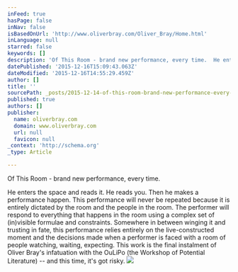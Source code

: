 ```yaml
---
inFeed: true
hasPage: false
inNav: false
isBasedOnUrl: 'http://www.oliverbray.com/Oliver_Bray/Home.html'
inLanguage: null
starred: false
keywords: []
description: 'Of This Room - brand new performance, every time.  He enters the space and reads it. He reads you. Then he makes a performance happen.  This performance will ne'
datePublished: '2015-12-16T15:09:43.063Z'
dateModified: '2015-12-16T14:55:29.459Z'
author: []
title: ''
sourcePath: _posts/2015-12-14-of-this-room-brand-new-performance-every-time-he-enters.md
published: true
authors: []
publisher:
  name: oliverbray.com
  domain: www.oliverbray.com
  url: null
  favicon: null
_context: 'http://schema.org'
_type: Article

---
```

Of This Room - brand new performance, every time. 

He enters the space and reads it. He reads you. Then he makes a performance happen. This performance will never be repeated because it is entirely dictated by the room and the people in the room. The performer will respond to everything that happens in the room using a complex set of (in)visible formulae and constraints.  Somewhere in between winging it and trusting in fate, this performance relies entirely on the live-constructed moment and the decisions made when a performer is faced with a room of people watching, waiting, expecting. This work is the final instalment of Oliver Bray's infatuation with the OuLiPo (the Workshop of Potential Literature) -- and this time, it's got risky.
![](https://the-grid-user-content.s3-us-west-2.amazonaws.com/7c12fa06-df03-49a6-8010-145052914e29.jpg)